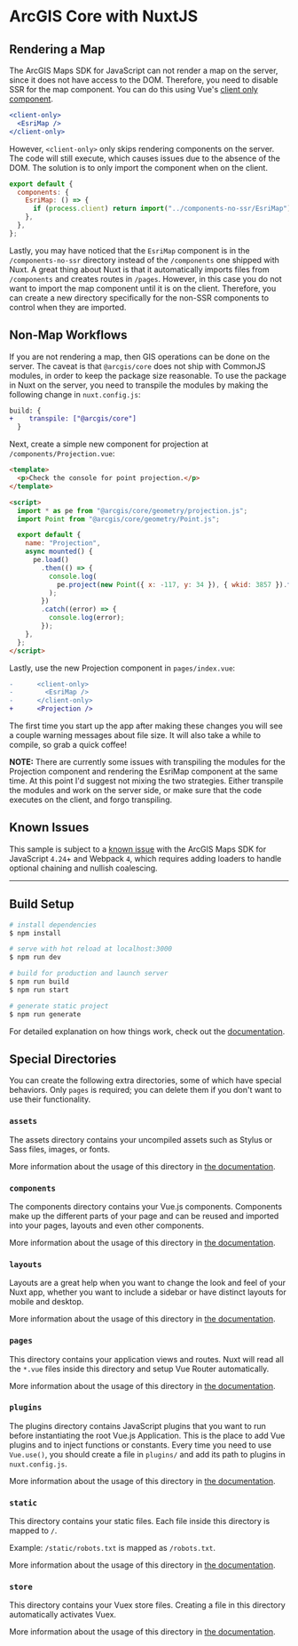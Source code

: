 # ArcGIS Core with NuxtJS

## Rendering a Map

The ArcGIS Maps SDK for JavaScript can not render a map on the server, since it does not have access to the DOM. Therefore, you need to disable SSR for the map component. You can do this using Vue's [client only component](https://nuxtjs.org/docs/2.x/features/nuxt-components#the-client-only-component).

```jsx
<client-only>
  <EsriMap />
</client-only>
```

However, `<client-only>` only skips rendering components on the server. The code will still execute, which causes issues due to the absence of the DOM. The solution is to only import the component when on the client.

```js
export default {
  components: {
    EsriMap: () => {
      if (process.client) return import("../components-no-ssr/EsriMap");
    },
  },
};
```

Lastly, you may have noticed that the `EsriMap` component is in the `/components-no-ssr` directory instead of the `/components` one shipped with Nuxt. A great thing about Nuxt is that it automatically imports files from `/components` and creates routes in `/pages`. However, in this case you do not want to import the map component until it is on the client. Therefore, you can create a new directory specifically for the non-SSR components to control when they are imported.

## Non-Map Workflows

If you are not rendering a map, then GIS operations can be done on the server. The caveat is that `@arcgis/core` does not ship with CommonJS modules, in order to keep the package size reasonable. To use the package in Nuxt on the server, you need to transpile the modules by making the following change in `nuxt.config.js`:

```diff
build: {
+    transpile: ["@arcgis/core"]
  }
```

Next, create a simple new component for projection at `/components/Projection.vue`:

```html
<template>
  <p>Check the console for point projection.</p>
</template>

<script>
  import * as pe from "@arcgis/core/geometry/projection.js";
  import Point from "@arcgis/core/geometry/Point.js";

  export default {
    name: "Projection",
    async mounted() {
      pe.load()
        .then(() => {
          console.log(
            pe.project(new Point({ x: -117, y: 34 }), { wkid: 3857 }).toJSON()
          );
        })
        .catch((error) => {
          console.log(error);
        });
    },
  };
</script>
```

Lastly, use the new Projection component in `pages/index.vue`:

```diff
-      <client-only>
-        <EsriMap />
-      </client-only>
+      <Projection />
```

The first time you start up the app after making these changes you will see a couple warning messages about file size. It will also take a while to compile, so grab a quick coffee!

**NOTE:** There are currently some issues with transpiling the modules for the Projection component and rendering the EsriMap component at the same time. At this point I'd suggest not mixing the two strategies. Either transpile the modules and work on the server side, or make sure that the code executes on the client, and forgo transpiling.

## Known Issues

This sample is subject to a [known issue](https://github.com/Esri/jsapi-resources/tree/master/esm-samples/webpack#known-issues) with the ArcGIS Maps SDK for JavaScript `4.24`+ and Webpack `4`, which requires adding loaders to handle optional chaining and nullish coalescing.

---

## Build Setup

```bash
# install dependencies
$ npm install

# serve with hot reload at localhost:3000
$ npm run dev

# build for production and launch server
$ npm run build
$ npm run start

# generate static project
$ npm run generate
```

For detailed explanation on how things work, check out the [documentation](https://nuxtjs.org).

## Special Directories

You can create the following extra directories, some of which have special behaviors. Only `pages` is required; you can delete them if you don't want to use their functionality.

### `assets`

The assets directory contains your uncompiled assets such as Stylus or Sass files, images, or fonts.

More information about the usage of this directory in [the documentation](https://nuxtjs.org/docs/2.x/directory-structure/assets).

### `components`

The components directory contains your Vue.js components. Components make up the different parts of your page and can be reused and imported into your pages, layouts and even other components.

More information about the usage of this directory in [the documentation](https://nuxtjs.org/docs/2.x/directory-structure/components).

### `layouts`

Layouts are a great help when you want to change the look and feel of your Nuxt app, whether you want to include a sidebar or have distinct layouts for mobile and desktop.

More information about the usage of this directory in [the documentation](https://nuxtjs.org/docs/2.x/directory-structure/layouts).

### `pages`

This directory contains your application views and routes. Nuxt will read all the `*.vue` files inside this directory and setup Vue Router automatically.

More information about the usage of this directory in [the documentation](https://nuxtjs.org/docs/2.x/get-started/routing).

### `plugins`

The plugins directory contains JavaScript plugins that you want to run before instantiating the root Vue.js Application. This is the place to add Vue plugins and to inject functions or constants. Every time you need to use `Vue.use()`, you should create a file in `plugins/` and add its path to plugins in `nuxt.config.js`.

More information about the usage of this directory in [the documentation](https://nuxtjs.org/docs/2.x/directory-structure/plugins).

### `static`

This directory contains your static files. Each file inside this directory is mapped to `/`.

Example: `/static/robots.txt` is mapped as `/robots.txt`.

More information about the usage of this directory in [the documentation](https://nuxtjs.org/docs/2.x/directory-structure/static).

### `store`

This directory contains your Vuex store files. Creating a file in this directory automatically activates Vuex.

More information about the usage of this directory in [the documentation](https://nuxtjs.org/docs/2.x/directory-structure/store).
